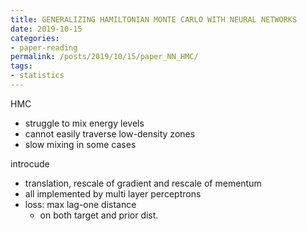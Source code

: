```yaml
---
title: GENERALIZING HAMILTONIAN MONTE CARLO WITH NEURAL NETWORKS
date: 2019-10-15
categories:
- paper-reading
permalink: /posts/2019/10/15/paper_NN_HMC/
tags:
- statistics
---
```



HMC
- struggle to mix energy levels
- cannot easily traverse low-density zones
- slow mixing in some cases

introcude
- translation, rescale of gradient and rescale of mementum
- all implemented by multi layer perceptrons
- loss: max lag-one distance
    - on both target and prior dist.
